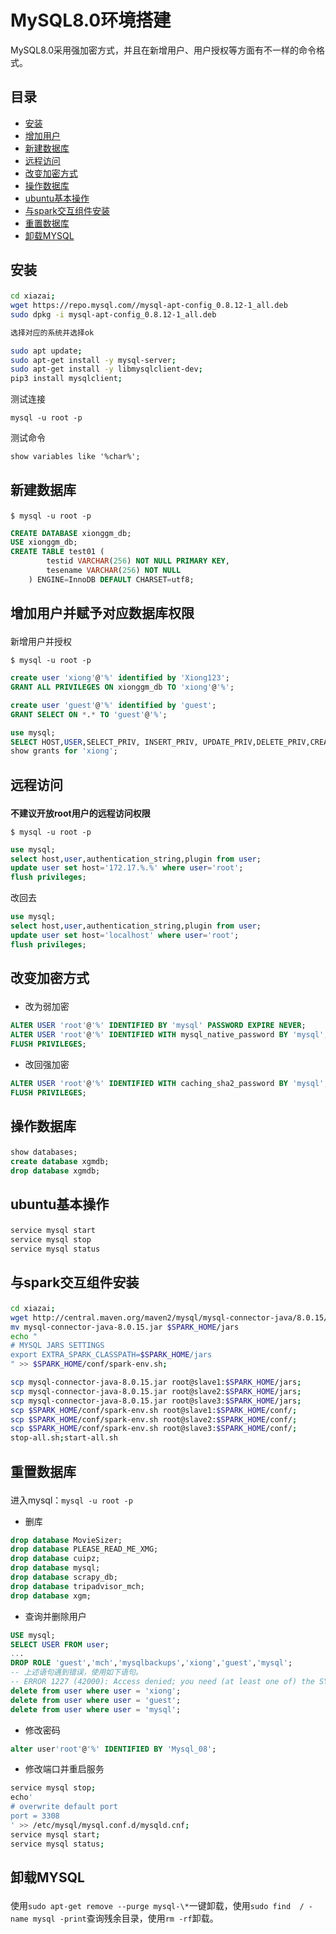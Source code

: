 # MySQL8.0环境搭建

MySQL8.0采用强加密方式，并且在新增用户、用户授权等方面有不一样的命令格式。

## 目录

- [安装](#1)
- [增加用户](#2)
- [新建数据库](#3)
- [远程访问](#4)
- [改变加密方式](#5)
- [操作数据库](#6)
- [ubuntu基本操作](#7)
- [与spark交互组件安装](#8)
- [重置数据库](#9)
- [卸载MYSQL](#10)

## <p id=1>安装

```bash
cd xiazai;
wget https://repo.mysql.com//mysql-apt-config_0.8.12-1_all.deb
sudo dpkg -i mysql-apt-config_0.8.12-1_all.deb

选择对应的系统并选择ok

sudo apt update;
sudo apt-get install -y mysql-server;
sudo apt-get install -y libmysqlclient-dev;
pip3 install mysqlclient;
```

测试连接
```
mysql -u root -p
```

测试命令
```
show variables like '%char%'; 
```


## <p id=3>新建数据库

`$ mysql -u root -p` 

```sql
CREATE DATABASE xionggm_db;
USE xionggm_db;
CREATE TABLE test01 (
        testid VARCHAR(256) NOT NULL PRIMARY KEY,
        tesename VARCHAR(256) NOT NULL       
    ) ENGINE=InnoDB DEFAULT CHARSET=utf8;
```

## <p id=2>增加用户并赋予对应数据库权限

新增用户并授权

`$ mysql -u root -p` 
```sql      
create user 'xiong'@'%' identified by 'Xiong123';
GRANT ALL PRIVILEGES ON xionggm_db TO 'xiong'@'%';

create user 'guest'@'%' identified by 'guest';
GRANT SELECT ON *.* TO 'guest'@'%';

use mysql;
SELECT HOST,USER,SELECT_PRIV, INSERT_PRIV, UPDATE_PRIV,DELETE_PRIV,CREATE_PRIV,DROP_PRIV FROM user;
show grants for 'xiong';

```


## <p id=4>远程访问

**不建议开放root用户的远程访问权限**

`$ mysql -u root -p`
```sql
use mysql;
select host,user,authentication_string,plugin from user;
update user set host='172.17.%.%' where user='root';
flush privileges;
```

改回去
```sql
use mysql;
select host,user,authentication_string,plugin from user;
update user set host='localhost' where user='root';
flush privileges;
```

## <p id=5>改变加密方式

- 改为弱加密

```sql
ALTER USER 'root'@'%' IDENTIFIED BY 'mysql' PASSWORD EXPIRE NEVER;
ALTER USER 'root'@'%' IDENTIFIED WITH mysql_native_password BY 'mysql';
FLUSH PRIVILEGES;
```

- 改回强加密

```sql
ALTER USER 'root'@'%' IDENTIFIED WITH caching_sha2_password BY 'mysql';
FLUSH PRIVILEGES;
```

## <p id=6>操作数据库

```sql
show databases;
create database xgmdb;
drop database xgmdb;
```

## <p id=7>ubuntu基本操作

```bash
service mysql start
service mysql stop
service mysql status
```

## <p id=8>与spark交互组件安装

```bash
cd xiazai;
wget http://central.maven.org/maven2/mysql/mysql-connector-java/8.0.15/mysql-connector-java-8.0.15.jar;
mv mysql-connector-java-8.0.15.jar $SPARK_HOME/jars
echo "
# MYSQL JARS SETTINGS
export EXTRA_SPARK_CLASSPATH=$SPARK_HOME/jars
" >> $SPARK_HOME/conf/spark-env.sh;

scp mysql-connector-java-8.0.15.jar root@slave1:$SPARK_HOME/jars;
scp mysql-connector-java-8.0.15.jar root@slave2:$SPARK_HOME/jars;
scp mysql-connector-java-8.0.15.jar root@slave3:$SPARK_HOME/jars;
scp $SPARK_HOME/conf/spark-env.sh root@slave1:$SPARK_HOME/conf/;
scp $SPARK_HOME/conf/spark-env.sh root@slave2:$SPARK_HOME/conf/;
scp $SPARK_HOME/conf/spark-env.sh root@slave3:$SPARK_HOME/conf/;
stop-all.sh;start-all.sh
```


## <p id=9>重置数据库

进入mysql：`mysql -u root -p`

- 删库
```sql
drop database MovieSizer;
drop database PLEASE_READ_ME_XMG;
drop database cuipz;
drop database mysql;
drop database scrapy_db;
drop database tripadvisor_mch;
drop database xgm;
```

- 查询并删除用户
```sql
USE mysql;
SELECT USER FROM user;
...
DROP ROLE 'guest','mch','mysqlbackups','xiong','guest','mysql';
-- 上述语句遇到错误，使用如下语句。
-- ERROR 1227 (42000): Access denied; you need (at least one of) the SYSTEM_USER privilege(s) for this operation
delete from user where user = 'xiong';
delete from user where user = 'guest';
delete from user where user = 'mysql';
```

- 修改密码
```sql
alter user'root'@'%' IDENTIFIED BY 'Mysql_08'; 
```

- 修改端口并重启服务
```bash
service mysql stop;
echo'
# overwrite default port
port = 3308
' >> /etc/mysql/mysql.conf.d/mysqld.cnf;
service mysql start;
service mysql status;
```

## <p id=10>卸载MYSQL

使用`sudo apt-get remove --purge mysql-\*`一键卸载，使用`sudo find  / -name mysql -print`查询残余目录，使用`rm -rf`卸载。